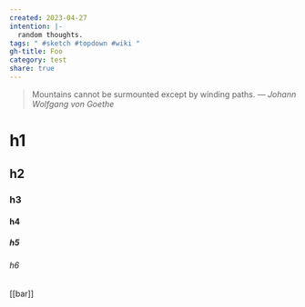 ```yaml
---
created: 2023-04-27
intention: |-
  random thoughts.
tags: " #sketch #topdown #wiki "
gh-title: Foo
category: test
share: true
---
```


> Mountains cannot be surmounted except by winding paths.
> — <cite>Johann Wolfgang von Goethe</cite>

# h1
## h2
### h3
#### h4
##### h5
###### h6

[[bar]]
